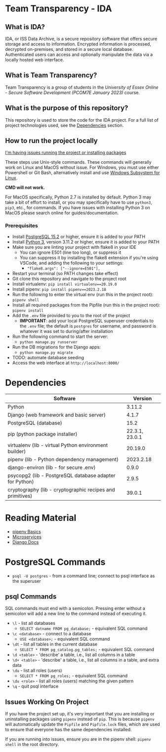 # Team Transparency - IDA

## What is IDA?

IDA, or ISS Data Archive, is a secure repository software that offers secure storage and access to information. Encrypted information is processed, decrypted on-premises, and stored in a secure local database. Authenticated users can access and optionally manipulate the data via a locally hosted web interface.

## What is Team Transparency?

Team Transparency is a group of students in the _University of Essex Online - Secure Software Development (PCOM7E January 2023)_ course.

## What is the purpose of this repository?

This repository is used to store the code for the IDA project. For a full list of project technologies used, see the [Dependencies](#dependencies) section.

## How to run the project locally

[I'm having issues running the project or installing packages]()

These steps use Unix-style commands. These commands will generally work on Linux and MacOS without issue. For Windows, you must use either Powershell or Git Bash, alternatively install and use [Windows Subsystem for Linux](https://learn.microsoft.com/en-us/windows/wsl/install).

**CMD will not work.**

For MacOS specifically, Python 2.7 is installed by default. Python 3 may take a bit of effort to install, or you may specifically have to use `python3`, `pip3`, etc., for commands. If you have issues with installing Python 3 on MacOS please search online for guides/documentation.

### Prerequisites

- Install [PostgreSQL 15.2](https://www.postgresql.org/download/) or higher, ensure it is added to your PATH
- Install [Python 3](https://www.python.org/downloads/), version 3.11.2 or higher, ensure it is added to your PATH
- Make sure you are linting your project with flake8 in your IDE
  - You can ignore E501 (line too long), or suppress it
  - You can suppress it by installing the flake8 extension if you're using VSCode, and adding the following to your settings:
    - `"flake8.args": ["--ignore=E501"],`
- Restart your terminal (so PATH changes take effect)
- Git clone this repository and navigate to the project root
- Install virtualenv: `pip install virtualenv==20.19.0`
- Install pipenv: `pip install pipenv==2023.2.18`
- Run the following to enter the virtual env (run this in the project root): `pipenv shell`
- Install all required packages from the Pipfile (run this in the project root): `pipenv install`
- Add the `.env` file provided to you to the root of the project
  - **IMPORTANT**: add your local PostgreSQL superuser credentials to the `.env` file; the default is `postgres` for username, and password is whatever it was set to during/after installation
- Run the following command to start the server:
  - `python manage.py runserver`
- Run the DB migrations for the Django apps:
  - `python manage.py migrate`
- TODO: automate database seeding
- Access the web interface at `http://localhost:8000/`

# Dependencies

| Software                                                  | Version        |
| --------------------------------------------------------- | -------------- |
| Python                                                    | 3.11.2         |
| Django (web framework and basic server)                   | 4.1.7          |
| PostgreSQL (database)                                     | 15.2           |
| pip (python package installer)                            | 22.3.1, 23.0.1 |
| virtualenv (lib - virtual Python environment builder)     | 20.19.0        |
| pipenv (lib - Python dependency management)               | 2023.2.18      |
| django-environ (lib - for secure .env)                    | 0.9.0          |
| psycopg2 (lib - PostgreSQL database adapter for Python)   | 2.9.5          |
| cryptography (lib - cryptographic recipes and primitives) | 39.0.1         |

# Reading Material

- [pipenv Basics](https://pipenv-fork.readthedocs.io/en/latest/basics.html)
- [Microservices](https://microservices.io/)
- [Django Docs](https://docs.djangoproject.com/en/4.1/)

# PostgreSQL Commands

- `psql -U postgres` - from a command line; connect to psql interface as the superuser

## psql Commands

SQL commands must end with a semicolon. Pressing enter without a semicolon will add a new line to the command instead of executing it.

- `\l` - list all databases
  - `SELECT datname FROM pg_database;` - equivalent SQL command
- `\c <database>` - connect to a database
  - `USE <database>;` - equivalent SQL command
- `\dt` - list all tables in the current database
  - `SELECT * FROM pg_catalog.pg_tables;` - equivalent SQL command
- `\d <table>` - 'describe' a table, i.e., list all columns in a table
- `\d+ <table>` - 'describe' a table, i.e., list all columns in a table, and extra data
- `\du` - list all roles (users)
  - `SELECT * FROM pg_roles;` - equivalent SQL command
- `\du <role>` - list all roles (users) matching the given pattern
- `\q` - quit psql interface

## Issues Working On Project

If you have the project set up, it's very important that you are installing or uninstalling packages using `pipenv` instead of `pip`. This is because `pipenv` will automatically update the `Pipfile` and `Pipfile.lock` files, which are used to ensure that everyone has the same dependencies installed.

If you are running into issues, ensure you are in the pipenv shell: `pipenv shell` in the root directory.
